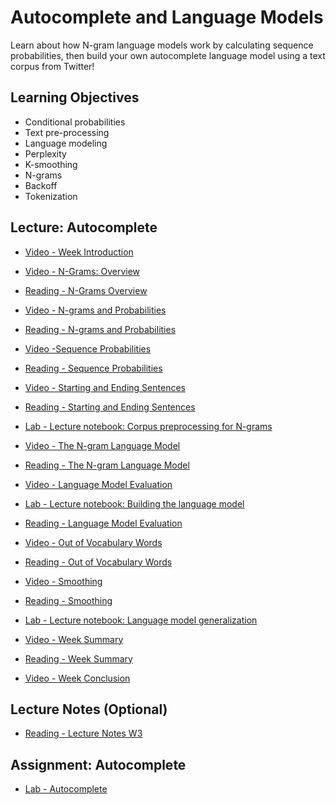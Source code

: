 # Autocomplete and Language Models

Learn about how N-gram language models work by calculating sequence probabilities, then build your own autocomplete language model using a text corpus from Twitter!

## Learning Objectives

- Conditional probabilities
- Text pre-processing
- Language modeling
- Perplexity
- K-smoothing
- N-grams
- Backoff
- Tokenization

## Lecture: Autocomplete

- [Video - Week Introduction](https://www.coursera.org/learn/probabilistic-models-in-nlp/lecture/8UOFz/week-introduction)

- [Video - N-Grams: Overview](https://www.coursera.org/learn/probabilistic-models-in-nlp/lecture/CzdJQ/n-grams-overview)

- [Reading - N-Grams Overview](https://www.coursera.org/learn/probabilistic-models-in-nlp/supplement/amsS9/n-grams-overview)

- [Video - N-grams and Probabilities](https://www.coursera.org/learn/probabilistic-models-in-nlp/lecture/i8pZr/n-grams-and-probabilities)

- [Reading - N-grams and Probabilities](https://www.coursera.org/learn/probabilistic-models-in-nlp/supplement/fhJRU/n-grams-and-probabilities)

- [Video -Sequence Probabilities](https://www.coursera.org/learn/probabilistic-models-in-nlp/lecture/czjtB/sequence-probabilities)

- [Reading - Sequence Probabilities](https://www.coursera.org/learn/probabilistic-models-in-nlp/supplement/bfpVd/sequence-probabilities)

- [Video - Starting and Ending Sentences](https://www.coursera.org/learn/probabilistic-models-in-nlp/lecture/fWTAg/starting-and-ending-sentences)

- [Reading - Starting and Ending Sentences](https://www.coursera.org/learn/probabilistic-models-in-nlp/supplement/7QB8H/starting-and-ending-sentences)

- [Lab - Lecture notebook: Corpus preprocessing for N-grams](./Labs/C2_W3_lecture_nb_01_corpus_preprocessing.ipynb)

- [Video - The N-gram Language Model](https://www.coursera.org/learn/probabilistic-models-in-nlp/lecture/NJfFy/the-n-gram-language-model)

- [Reading - The N-gram Language Model](https://www.coursera.org/learn/probabilistic-models-in-nlp/supplement/6UwRY/the-n-gram-language-model)

- [Video - Language Model Evaluation](https://www.coursera.org/learn/probabilistic-models-in-nlp/lecture/SEO4T/language-model-evaluation)

- [Lab - Lecture notebook: Building the language model](./Labs/C2_W3_lecture_nb_02_building_the_language_model.ipynb)

- [Reading - Language Model Evaluation](https://www.coursera.org/learn/probabilistic-models-in-nlp/supplement/71fL4/language-model-evaluation)

- [Video - Out of Vocabulary Words](https://www.coursera.org/learn/probabilistic-models-in-nlp/lecture/ggG3p/out-of-vocabulary-words)

- [Reading - Out of Vocabulary Words](https://www.coursera.org/learn/probabilistic-models-in-nlp/supplement/EAiBM/out-of-vocabulary-words)

- [Video - Smoothing](https://www.coursera.org/learn/probabilistic-models-in-nlp/lecture/TGL4W/smoothing)

- [Reading - Smoothing](https://www.coursera.org/learn/probabilistic-models-in-nlp/supplement/WivYa/smoothing)

- [Lab - Lecture notebook: Language model generalization](./Labs/C2_W3_lecture_nb_03_oov.ipynb)

- [Video - Week Summary](https://www.coursera.org/learn/probabilistic-models-in-nlp/lecture/z0uT2/week-summary)

- [Reading - Week Summary](https://www.coursera.org/learn/probabilistic-models-in-nlp/supplement/3o0kq/week-summary)

- [Video - Week Conclusion](https://www.coursera.org/learn/probabilistic-models-in-nlp/lecture/kfqJj/week-conclusion)

## Lecture Notes (Optional)

- [Reading - Lecture Notes W3](./Readings/C2_W3.pdf)

## Assignment: Autocomplete

- [Lab - Autocomplete](./Labs/C2_W3_Assignment.ipynb)
